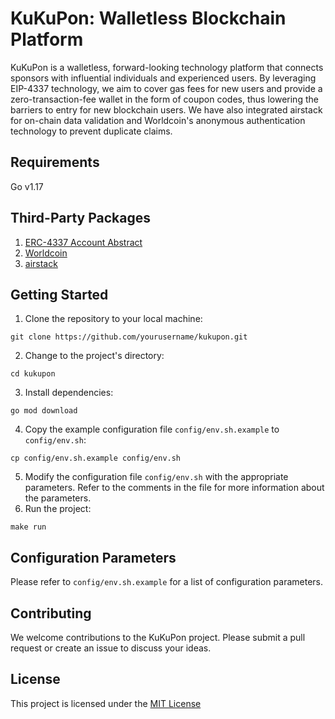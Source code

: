 # KuKuPon: Walletless Blockchain Platform

KuKuPon is a walletless, forward-looking technology platform that connects sponsors with influential individuals and experienced users. By leveraging EIP-4337 technology, we aim to cover gas fees for new users and provide a zero-transaction-fee wallet in the form of coupon codes, thus lowering the barriers to entry for new blockchain users. We have also integrated airstack for on-chain data validation and Worldcoin's anonymous authentication technology to prevent duplicate claims.

## Requirements

Go v1.17

## Third-Party Packages

1. [ERC-4337 Account Abstract](https://eips.ethereum.org/EIPS/eip-4337)
2. [Worldcoin](https://worldcoin.org/)
3. [airstack](https://www.airstack.xyz/)

## Getting Started

1. Clone the repository to your local machine:

```bash=
git clone https://github.com/yourusername/kukupon.git
```

2. Change to the project's directory:

```bash=
cd kukupon
```

3. Install dependencies:

```bash=
go mod download
```

4. Copy the example configuration file `config/env.sh.example` to `config/env.sh`:

```bash=
cp config/env.sh.example config/env.sh
```

5. Modify the configuration file `config/env.sh` with the appropriate parameters. Refer to the comments in the file for more information about the parameters.
6. Run the project:

```bash=
make run
```

## Configuration Parameters

Please refer to `config/env.sh.example` for a list of configuration parameters.

## Contributing

We welcome contributions to the KuKuPon project. Please submit a pull request or create an issue to discuss your ideas.

## License

This project is licensed under the <u>MIT License</u>
